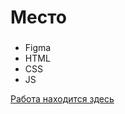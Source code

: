 # Место

### 

* Figma
* HTML
* CSS
* JS



 [Работа находится здесь](https://github.com/KristinaZha/mesto)
